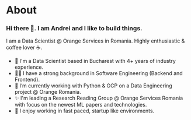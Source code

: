 # About

### Hi there 👋. I am Andrei and I like to build things. 

I am a Data Scientist @ Orange Services in Romania. Highly enthusiastic & coffee lover ☕. 

- 🔭 I'm a Data Scientist based in Bucharest with 4+ years of industry experience.
- 🧑‍💻 I have a strong background in Software Engineering (Backend and Frontend).
- 🌱 I’m currently working with Python & GCP on a Data Engineering project @ Orange Romania.
- ✨ I'm leading a Research Reading Group @ Orange Services Romania with focus on the newest ML papers and technologies.
- 🚀 I enjoy working in fast paced, startup like environments.




